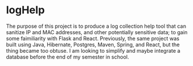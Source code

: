 # logHelp

The purpose of this project is to produce a log collection help tool that can sanitize IP and MAC addresses, and other potentially sensitive data; to
gain some faimiliarity with Flask and React. Previously, the same project was built using Java, Hibernate, Postgres, 
Maven, Spring, and React, but the thing became too obtuse. I am looking to simplify and maybe integrate a database before the end of my semester in school.

